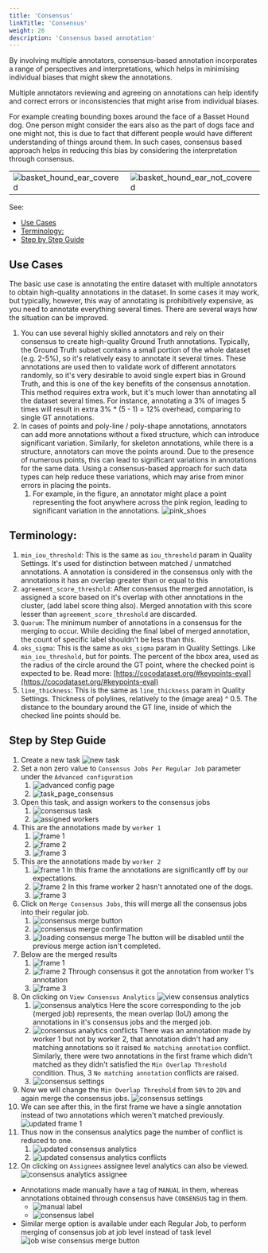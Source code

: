 ```yaml
---
title: 'Consensus'
linkTitle: 'Consensus'
weight: 26
description: 'Consensus based annotation'
---
```


By involving multiple annotators, consensus-based annotation incorporates a range of perspectives and interpretations, which helps in minimising individual biases that might skew the annotations.

Multiple annotators reviewing and agreeing on annotations can help identify and correct errors or inconsistencies that might arise from individual biases.

For example creating bounding boxes around the face of a Basset Hound dog. One person might consider the ears also as the part of dogs face and one might not, this is due to fact that different people would have different understanding of things around them. In such cases, consensus based approach helps in reducing this bias by considering the interpretation through consensus.

| | |
|---|---|
|![basket_hound_ear_covered](/images/basket_hound_ear_covered.jpeg)|![basket_hound_ear_not_covered](/images/basket_hound_ear_not_covered.jpeg)|


See:

- [Use Cases](#use-cases)
- [Terminology:](#terminology)
- [Step by Step Guide](#step-by-step-guide)

## Use Cases

The basic use case is annotating the entire dataset with multiple annotators to obtain high-quality annotations in the dataset. In some cases it may work, but typically, however, this way of annotating is prohibitively expensive, as you need to annotate everything several times. There are several ways how the situation can be improved.

1. You can use several highly skilled annotators and rely on their consensus to create high-quality Ground Truth annotations. Typically, the Ground Truth subset contains a small portion of the whole dataset (e.g. 2-5%), so it's relatively easy to annotate it several times. These annotations are used then to validate work of different annotators randomly, so it's very desirable to avoid single expert bias in Ground Truth, and this is one of the key benefits of the consensus annotation. This method requires extra work, but it's much lower than annotating all the dataset several times. For instance, annotating a 3% of images 5 times will result in extra 3% * (5 - 1) = 12% overhead, comparing to single GT annotations.
2. In cases of points and poly-line / poly-shape annotations, annotators can add more annotations without a fixed structure, which can introduce significant variation. Similarly, for skeleton annotations, while there is a structure, annotators can move the points around. Due to the presence of numerous points, this can lead to significant variations in annotations for the same data. Using a consensus-based approach for such data types can help reduce these variations, which may arise from minor errors in placing the points.
   1. For example, in the figure, an annotator might place a point representing the foot anywhere across the pink region, leading to significant variation in the annotations. ![pink_shoes](/images/pink_shoes.jpeg)


## Terminology:
1. `min_iou_threshold`: This is the same as `iou_threshold` param in Quality Settings. It's used for distinction between matched / unmatched annotations. A annotation is considered in the consensus only with the annotations it has an overlap greater than or equal to this
2. `agreement_score_threshold`: After consensus the merged annotation, is assigned a score based on it's overlap with other annotations in the cluster, (add label score thing also). Merged annotation with this score lesser than `agreement_score_threshold` are discarded.
3. `Quorum`: The minimum number of annotations in a consensus for the merging to occur. While deciding the final label of merged annotation, the count of specific label shouldn't be less than this.
4. `oks_sigma`: This is the same as `oks_sigma` param in Quality Settings. Like `min_iou_threshold`, but for points. The percent of the bbox area, used as the radius of the circle around the GT point, where the checked point is expected to be. Read more: [https://cocodataset.org/#keypoints-eval](https://cocodataset.org/#keypoints-eval)
5. `line_thickness`: This is the same as `line_thickness` param in Quality Settings. Thickness of polylines, relatively to the (image area) ^ 0.5. The distance to the boundary around the GT line, inside of which the checked line points should be.


## Step by Step Guide
1. Create a new task ![new task](/images/new_task_page.jpeg)
2. Set a non zero value to `Consensus Jobs Per Regular Job` parameter under the `Advanced configuration`
   1. ![advanced config page](/images/adv_conf_page.jpeg)
   2. ![task_page_consensus](/images/task_page_consensus.jpeg)
3. Open this task, and assign workers to the consensus jobs
   1. ![consensus task](/images/consensus_task.jpeg)
   2. ![assigned workers](/images/assigned_workers.jpeg)
4. This are the annotations made by `worker 1`
   1. ![frame 1](/images/worker_1_1.jpeg)
   2. ![frame 2](/images/worker_1_2.jpeg)
   3. ![frame 3](/images/worker_1_3.jpeg)
5. This are the annotations made by `worker 2`
   1. ![frame 1](/images/worker_2_1.jpeg) In this frame the annotations are significantly off by our expectations.
   2. ![frame 2](/images/worker_2_2.jpeg) In this frame worker 2 hasn't annotated one of the dogs.
   3. ![frame 3](/images/worker_2_3.jpeg)
6. Click on `Merge Consensus Jobs`, this will merge all the consensus jobs into their regular job.
   1. ![consensus merge button](/images/consensus_merge_button.jpeg)
   2. ![consensus merge confirmation](/images/consensus_merge_confirmation.jpeg)
   3. ![loading consensus merge](/images/loading_consensus_merge.jpeg) The button will be disabled until the previous merge action isn't completed.
7. Below are the merged results
   1. ![frame 1](/images/merged_1.jpeg)
   2. ![frame 2](/images/merged_2.jpeg) Through consensus it got the annotation from worker 1's annotation
   3. ![frame 3](/images/merged_3.jpeg)
8. On clicking on `View Consensus Analytics` ![view consensus analytics](/images/view_consensus_analytics.jpeg)
   1. ![consensus analytics](/images/consensus_analytics_1.jpeg) Here the score corresponding to the job (merged job) represents, the mean overlap (IoU) among the annotations in it's consensus jobs and the merged job.
   2. ![consensus analytics conflicts](/images/consensus_analytics_1_conf.jpeg) There was an annotation made by worker 1 but not by worker 2, that annotation didn't had any matching annotations so it raised `No matching annotation` conflict. Similarly, there were two annotations in the first frame which didn't matched as they didn't satisfied the `Min Overlap Threshold` condition. Thus, 3 `No matching annotation` conflicts are raised.
   3. ![consensus settings](/images/consensus_settings_1.jpeg)
9. Now we will change the `Min Overlap Threshold` from `50%` to `20%` and again merge the consensus jobs. ![consensus settings](/images/consensus_settings_2.jpeg)
10. We can see after this, in the first frame we have a single annotation instead of two annotations which weren't matched previously. ![updated frame 1](/images/consensus_label.jpeg)
11. Thus now in the consensus analytics page the number of conflict is reduced to one.
    1. ![updated consensus analytics](/images/consensus_analytics_2.jpeg)
    1. ![updated consensus analytics conflicts](/images/consensus_analytics_2_conf.jpeg)
12. On clicking on `Assignees` assignee level analytics can also be viewed. ![consensus analytics assignee](/images/consensus_analytics_2_assignee.jpeg)

- Annotations made manually have a tag of `MANUAL` in them, whereas annotations obtained through consensus have `CONSENSUS` tag in them.
  - ![manual label](/images/manual_label.jpeg)
  - ![consensus label](/images/consensus_label.jpeg)
- Similar merge option is available under each Regular Job, to perform merging of consensus job at job level instead of task level ![job wise consensus merge button](/images/job_wise_consensus.jpeg)